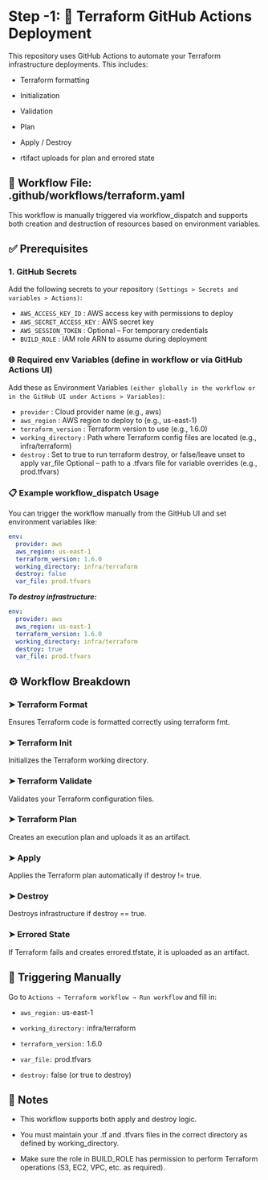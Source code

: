 # Step -1: 🚀 Terraform GitHub Actions Deployment
This repository uses GitHub Actions to automate your Terraform infrastructure deployments. This includes:

- Terraform formatting

- Initialization

- Validation

- Plan

- Apply / Destroy

- rtifact uploads for plan and errored state

## 📂 Workflow File: .github/workflows/terraform.yaml
This workflow is manually triggered via workflow_dispatch and supports both creation and destruction of resources based on environment variables.

## ✅ Prerequisites
### 1. GitHub Secrets
Add the following secrets to your repository `(Settings > Secrets and variables > Actions)`:

- `AWS_ACCESS_KEY_ID` : AWS access key with permissions to deploy
- `AWS_SECRET_ACCESS_KEY` : AWS secret key
- `AWS_SESSION_TOKEN` : Optional – For temporary credentials
- `BUILD_ROLE` : IAM role ARN to assume during deployment
### 🌐 Required env Variables (define in workflow or via GitHub Actions UI)
Add these as Environment Variables `(either globally in the workflow or in the GitHub UI under Actions > Variables)`:

- `provider` :	Cloud provider name (e.g., aws)
- `aws_region` :	AWS region to deploy to (e.g., us-east-1)
- `terraform_version` :	Terraform version to use (e.g., 1.6.0)
- `working_directory` :	Path where Terraform config files are located (e.g., infra/terraform)
- `destroy` :	Set to true to run terraform destroy, or false/leave unset to apply
var_file	Optional – path to a .tfvars file for variable overrides (e.g., prod.tfvars)
### 📋 Example workflow_dispatch Usage
You can trigger the workflow manually from the GitHub UI and set environment variables like:

``` yaml
env:
  provider: aws
  aws_region: us-east-1
  terraform_version: 1.6.0
  working_directory: infra/terraform
  destroy: false
  var_file: prod.tfvars
```
***To destroy infrastructure:***

```yaml
env:
  provider: aws
  aws_region: us-east-1
  terraform_version: 1.6.0
  working_directory: infra/terraform
  destroy: true
  var_file: prod.tfvars
```
## ⚙️ Workflow Breakdown
### ➤ Terraform Format
Ensures Terraform code is formatted correctly using terraform fmt.

### ➤ Terraform Init
Initializes the Terraform working directory.

### ➤ Terraform Validate
Validates your Terraform configuration files.

### ➤ Terraform Plan
Creates an execution plan and uploads it as an artifact.

### ➤ Apply
Applies the Terraform plan automatically if destroy != true.

### ➤ Destroy
Destroys infrastructure if destroy == true.

### ➤ Errored State
If Terraform fails and creates errored.tfstate, it is uploaded as an artifact.


## 🧪 Triggering Manually
Go to `Actions → Terraform workflow → Run workflow` and fill in:

- `aws_region:` us-east-1

- `working_directory:` infra/terraform

- `terraform_version:` 1.6.0

-  `var_file:` prod.tfvars

- `destroy:` false (or true to destroy)

## 🛑 Notes
- This workflow supports both apply and destroy logic.

- You must maintain your .tf and .tfvars files in the correct directory as defined by working_directory.

- Make sure the role in BUILD_ROLE has permission to perform Terraform operations (S3, EC2, VPC, etc. as required).

